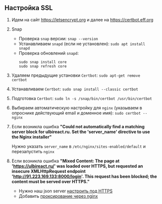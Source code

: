 ## Настройка SSL

1. Идем на сайт https://letsencrypt.org и далее на https://certbot.eff.org

2. Snap
   * Проверка `snap` версии: `snap --version`
   * Устанавливаем `snapd` (если не установлен): `sudo apt install snapd`
   * Проверка обновлений `snapd`:
     ```
     sudo snap install core
     sudo snap refresh core
     ```

3. Удаляем предыдущие установки `Certbot`: `sudo apt-get remove certbot`

4. Устанавливаем `Certbot`: `sudo snap install --classic certbot`

5. Подготовка `Certbot`: `sudo ln -s /snap/bin/certbot /usr/bin/certbot`

6. Выбираем автоматическую настройку для `nginx` (указываем в опроснике действующий email и доменное имя):
   `sudo certbot --nginx`

7. Если возникла ошибка **"Could not automatically find a matching server block for ulbireact.ru. 
   Set the 'server_name' directive to use the Nginx installer"**
  
   Нужно указать `server_name` в `/etc/nginx/sites-enabled/default` и перезапустить `nginx`

8. Если возникла ошибка **"Mixed Content: The page at 'https://ulbireact.ru/' was loaded over HTTPS,
   but requested an insecure XMLHttpRequest endpoint 'http://91.223.169.133:8000/login'. 
   This request has been blocked; the content must be served over HTTPS."**

   - Нужно наш json server [настроить под HTTPS](https.md)
   - Добавить [проксирование через nginx](../config/nginx/sites-enabled/default_with_ssl)
